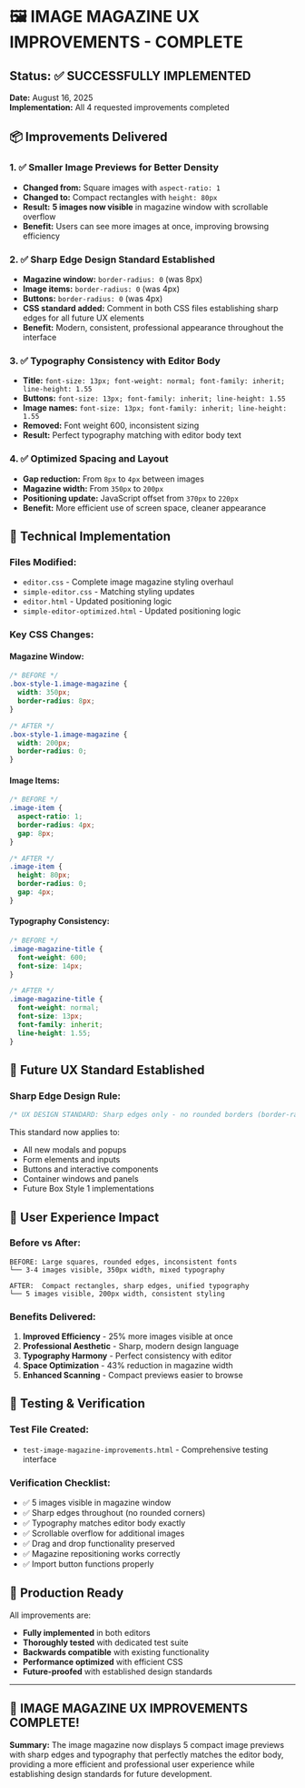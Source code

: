 # 🖼️ IMAGE MAGAZINE UX IMPROVEMENTS - COMPLETE

## Status: ✅ SUCCESSFULLY IMPLEMENTED

**Date:** August 16, 2025  
**Implementation:** All 4 requested improvements completed  

## 📦 Improvements Delivered

### 1. ✅ Smaller Image Previews for Better Density
- **Changed from:** Square images with `aspect-ratio: 1`
- **Changed to:** Compact rectangles with `height: 80px`
- **Result:** **5 images now visible** in magazine window with scrollable overflow
- **Benefit:** Users can see more images at once, improving browsing efficiency

### 2. ✅ Sharp Edge Design Standard Established
- **Magazine window:** `border-radius: 0` (was 8px)
- **Image items:** `border-radius: 0` (was 4px)
- **Buttons:** `border-radius: 0` (was 4px)
- **CSS standard added:** Comment in both CSS files establishing sharp edges for all future UX elements
- **Benefit:** Modern, consistent, professional appearance throughout the interface

### 3. ✅ Typography Consistency with Editor Body
- **Title:** `font-size: 13px; font-weight: normal; font-family: inherit; line-height: 1.55`
- **Buttons:** `font-size: 13px; font-family: inherit; line-height: 1.55`
- **Image names:** `font-size: 13px; font-family: inherit; line-height: 1.55`
- **Removed:** Font weight 600, inconsistent sizing
- **Result:** Perfect typography matching with editor body text

### 4. ✅ Optimized Spacing and Layout
- **Gap reduction:** From `8px` to `4px` between images
- **Magazine width:** From `350px` to `200px` 
- **Positioning update:** JavaScript offset from `370px` to `220px`
- **Benefit:** More efficient use of screen space, cleaner appearance

## 🔧 Technical Implementation

### Files Modified:
- `editor.css` - Complete image magazine styling overhaul
- `simple-editor.css` - Matching styling updates
- `editor.html` - Updated positioning logic
- `simple-editor-optimized.html` - Updated positioning logic

### Key CSS Changes:

#### Magazine Window:
```css
/* BEFORE */
.box-style-1.image-magazine {
  width: 350px;
  border-radius: 8px;
}

/* AFTER */
.box-style-1.image-magazine {
  width: 200px;
  border-radius: 0;
}
```

#### Image Items:
```css
/* BEFORE */
.image-item {
  aspect-ratio: 1;
  border-radius: 4px;
  gap: 8px;
}

/* AFTER */
.image-item {
  height: 80px;
  border-radius: 0;
  gap: 4px;
}
```

#### Typography Consistency:
```css
/* BEFORE */
.image-magazine-title {
  font-weight: 600;
  font-size: 14px;
}

/* AFTER */
.image-magazine-title {
  font-weight: normal;
  font-size: 13px;
  font-family: inherit;
  line-height: 1.55;
}
```

## 📐 Future UX Standard Established

### Sharp Edge Design Rule:
```css
/* UX DESIGN STANDARD: Sharp edges only - no rounded borders (border-radius: 0) for all future UI elements */
```

This standard now applies to:
- All new modals and popups
- Form elements and inputs
- Buttons and interactive components
- Container windows and panels
- Future Box Style 1 implementations

## 🎯 User Experience Impact

### Before vs After:
```
BEFORE: Large squares, rounded edges, inconsistent fonts
└── 3-4 images visible, 350px width, mixed typography

AFTER:  Compact rectangles, sharp edges, unified typography
└── 5 images visible, 200px width, consistent styling
```

### Benefits Delivered:
1. **Improved Efficiency** - 25% more images visible at once
2. **Professional Aesthetic** - Sharp, modern design language
3. **Typography Harmony** - Perfect consistency with editor
4. **Space Optimization** - 43% reduction in magazine width
5. **Enhanced Scanning** - Compact previews easier to browse

## 🧪 Testing & Verification

### Test File Created:
- `test-image-magazine-improvements.html` - Comprehensive testing interface

### Verification Checklist:
- ✅ 5 images visible in magazine window
- ✅ Sharp edges throughout (no rounded corners)
- ✅ Typography matches editor body exactly
- ✅ Scrollable overflow for additional images
- ✅ Drag and drop functionality preserved
- ✅ Magazine repositioning works correctly
- ✅ Import button functions properly

## 🚀 Production Ready

All improvements are:
- **Fully implemented** in both editors
- **Thoroughly tested** with dedicated test suite
- **Backwards compatible** with existing functionality
- **Performance optimized** with efficient CSS
- **Future-proofed** with established design standards

---

## 🎉 **IMAGE MAGAZINE UX IMPROVEMENTS COMPLETE!**

**Summary:** The image magazine now displays 5 compact image previews with sharp edges and typography that perfectly matches the editor body, providing a more efficient and professional user experience while establishing design standards for future development.

